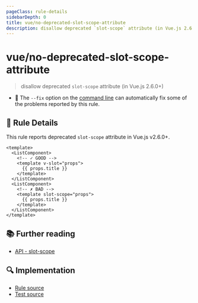 ```yaml
---
pageClass: rule-details
sidebarDepth: 0
title: vue/no-deprecated-slot-scope-attribute
description: disallow deprecated `slot-scope` attribute (in Vue.js 2.6.0+)
---
```

# vue/no-deprecated-slot-scope-attribute
> disallow deprecated `slot-scope` attribute (in Vue.js 2.6.0+)

- :wrench: The `--fix` option on the [command line](https://eslint.org/docs/user-guide/command-line-interface#fixing-problems) can automatically fix some of the problems reported by this rule.

## :book: Rule Details

This rule reports deprecated `slot-scope` attribute in Vue.js v2.6.0+.

<eslint-code-block fix :rules="{'vue/no-deprecated-slot-scope-attribute': ['error']}">

```vue
<template>
  <ListComponent>
    <!-- ✓ GOOD -->
    <template v-slot="props">
      {{ props.title }}
    </template>
  </ListComponent>
  <ListComponent>
    <!-- ✗ BAD -->
    <template slot-scope="props">
      {{ props.title }}
    </template>
  </ListComponent>
</template>
```

</eslint-code-block>

## :books: Further reading

- [API - slot-scope](https://vuejs.org/v2/api/#slot-scope-deprecated)

## :mag: Implementation

- [Rule source](https://github.com/vuejs/eslint-plugin-vue/blob/master/lib/rules/no-deprecated-slot-scope-attribute.js)
- [Test source](https://github.com/vuejs/eslint-plugin-vue/blob/master/tests/lib/rules/no-deprecated-slot-scope-attribute.js)
